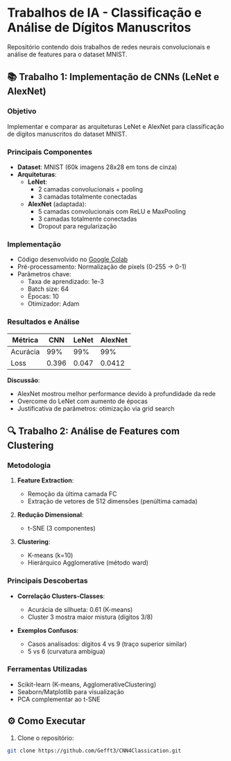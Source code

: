 # Trabalhos de IA - Classificação e Análise de Dígitos Manuscritos

Repositório contendo dois trabalhos de redes neurais convolucionais e análise de features para o dataset MNIST.

## 📚 Trabalho 1: Implementação de CNNs (LeNet e AlexNet)

### Objetivo
Implementar e comparar as arquiteturas LeNet e AlexNet para classificação de dígitos manuscritos do dataset MNIST.

### Principais Componentes
- **Dataset**: MNIST (60k imagens 28x28 em tons de cinza)
- **Arquiteturas**:
  - **LeNet**: 
    - 2 camadas convolucionais + pooling
    - 3 camadas totalmente conectadas
  - **AlexNet** (adaptada):
    - 5 camadas convolucionais com ReLU e MaxPooling
    - 3 camadas totalmente conectadas
    - Dropout para regularização

### Implementação
- Código desenvolvido no [Google Colab](https://drive.google.com/drive/folders/1NE70IVYdpitop1SFJoQ2TCFGfphsOKhv)
- Pré-processamento: Normalização de pixels (0-255 → 0-1)
- Parâmetros chave:
  - Taxa de aprendizado: 1e-3
  - Batch size: 64
  - Épocas: 10
  - Otimizador: Adam

### Resultados e Análise
| Métrica       |  CNN  |  LeNet  | AlexNet | 
|---------------|-------|---------|---------|
| Acurácia      |  99%  |   99%   |   99%   |
| Loss          | 0.396 |  0.047  | 0.0412  |

**Discussão**:
- AlexNet mostrou melhor performance devido à profundidade da rede
- Overcome do LeNet com aumento de épocas
- Justificativa de parâmetros: otimização via grid search

## 🔍 Trabalho 2: Análise de Features com Clustering

### Metodologia
1. **Feature Extraction**:
   - Remoção da última camada FC
   - Extração de vetores de 512 dimensões (penúltima camada)
   
2. **Redução Dimensional**:
   - t-SNE (3 componentes)
   
3. **Clustering**:
   - K-means (k=10)
   - Hierárquico Agglomerative (método ward)

### Principais Descobertas
- **Correlação Clusters-Classes**:
  - Acurácia de silhueta: 0.61 (K-means)
  - Cluster 3 mostra maior mistura (dígitos 3/8)
  
- **Exemplos Confusos**:
  - Casos analisados: dígitos 4 vs 9 (traço superior similar)
  - 5 vs 6 (curvatura ambígua)

### Ferramentas Utilizadas
- Scikit-learn (K-means, AgglomerativeClustering)
- Seaborn/Matplotlib para visualização
- PCA complementar ao t-SNE

## ⚙️ Como Executar
1. Clone o repositório:
```bash
git clone https://github.com/Gefft3/CNN4Classication.git